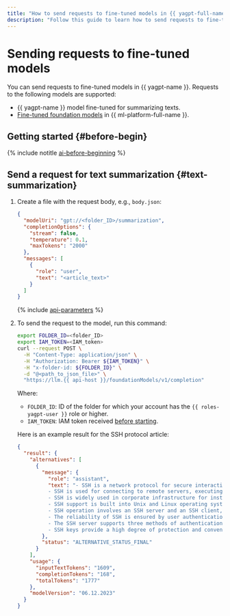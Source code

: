 ```yaml
---
title: "How to send requests to fine-tuned models in {{ yagpt-full-name }}"
description: "Follow this guide to learn how to send requests to fine-tuned models."
---
```


# Sending requests to fine-tuned models

You can send requests to fine-tuned models in {{ yagpt-name }}. Requests to the following models are supported:

* {{ yagpt-name }} model fine-tuned for summarizing texts.
* [Fine-tuned foundation models](../../datasphere/concepts/models/tuned-models.md) in {{ ml-platform-full-name }}.

## Getting started {#before-begin}

{% include notitle [ai-before-beginning](../../_includes/foundation-models/yandexgpt/ai-before-beginning.md) %}

## Send a request for text summarization {#text-summarization}

1. Create a file with the request body, e.g., `body.json`:

   ```json
   {
     "modelUri": "gpt://<folder_ID>/summarization",
     "completionOptions": {
       "stream": false,
       "temperature": 0.1,
       "maxTokens": "2000"
     },
     "messages": [
       {
         "role": "user",
         "text": "<article_text>"
       }
     ]
   }
   ```

   {% include [api-parameters](../../_includes/foundation-models/yandexgpt/api-parameters.md) %}

1. To send the request to the model, run this command:

   ```bash
   export FOLDER_ID=<folder_ID>
   export IAM_TOKEN=<IAM_token>
   curl --request POST \
     -H "Content-Type: application/json" \
     -H "Authorization: Bearer ${IAM_TOKEN}" \
     -H "x-folder-id: ${FOLDER_ID}" \
     -d "@<path_to_json_file>" \
     "https://llm.{{ api-host }}/foundationModels/v1/completion"
   ```

   Where:

   * `FOLDER_ID`: ID of the folder for which your account has the `{{ roles-yagpt-user }}` role or higher.
   * `IAM_TOKEN`: IAM token received [before starting](#before-begin).

   Here is an example result for the SSH protocol article:

   ```json
   {
     "result": {
       "alternatives": [
         {
           "message": {
             "role": "assistant",
             "text": "- SSH is a network protocol for secure interaction between computers.\n
             - SSH is used for connecting to remote servers, executing commands, copying and editing files.\n
             - SSH is widely used in corporate infrastructure for installing updates and managing business-critical systems.\n
             - SSH support is built into Unix and Linux operating systems, as well as in Windows with free SSH clients.\n
             - SSH operation involves an SSH server and an SSH client, which establish a secure connection for transmitting encrypted data.\n
             - The reliability of SSH is ensured by user authentication and processing of transmitted data.\n
             - The SSH server supports three methods of authentication: by IP address, by login/password, and by key.\n
             - SSH keys provide a high degree of protection and convenience for use in scripts to automate routine operations."
           },
           "status": "ALTERNATIVE_STATUS_FINAL"
         }
       ],
       "usage": {
         "inputTextTokens": "1609",
         "completionTokens": "168",
         "totalTokens": "1777"
       },
       "modelVersion": "06.12.2023"
     }
   }
   ```

